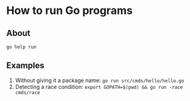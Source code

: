 # How to run Go programs

## About

`go help run`

## Examples

1. Without giving it a package name: `go run src/cmds/hello/hello.go`
1. Detecting a race condition: `export GOPATH=$(pwd) && go run -race cmds/race`
